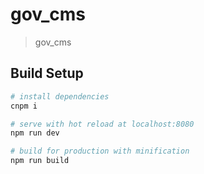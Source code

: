 # gov_cms

> gov_cms

## Build Setup

``` bash
# install dependencies
cnpm i

# serve with hot reload at localhost:8080
npm run dev

# build for production with minification
npm run build
```

